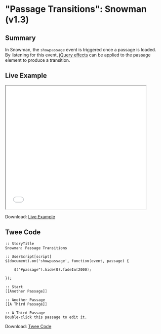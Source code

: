 # "Passage Transitions": Snowman (v1.3)

## Summary

In Snowman, the `showpassage` event is triggered once a passage is loaded. By listening for this event, [jQuery effects](https://api.jquery.com/category/effects/) can be applied to the passage element to produce a transition.

## Live Example

<section>
<iframe src="snowman_passagetransitions_example.html" height=400 width=90%></iframe>


Download: <a href="snowman_passagetransitions_example.html" target="_blank">Live Example</a>
</section>

## Twee Code

```
:: StoryTitle
Snowman: Passage Transitions

:: UserScript[script]
$(document).on('showpassage', function(event, passage) {

	$("#passage").hide(0).fadeIn(2000);

});

:: Start
[[Another Passage]]

:: Another Passage
[[A Third Passage]]

:: A Third Passage
Double-click this passage to edit it.

```

Download: <a href="snowman_passagetransitions_twee.txt" target="_blank">Twee Code</a>
